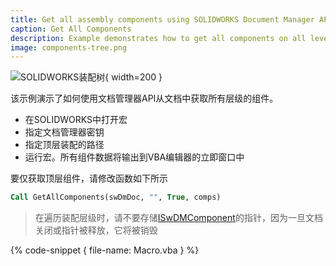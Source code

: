 ```yaml
---
title: Get all assembly components using SOLIDWORKS Document Manager API
caption: Get All Components
description: Example demonstrates how to get all components on all levels from the document using the Document Manager API
image: components-tree.png
---
```

![SOLIDWORKS装配树](components-tree.png){ width=200 }

该示例演示了如何使用文档管理器API从文档中获取所有层级的组件。

* 在SOLIDWORKS中打开宏
* 指定文档管理器密钥
* 指定顶层装配的路径
* 运行宏。所有组件数据将输出到VBA编辑器的立即窗口中

要仅获取顶层组件，请修改函数如下所示

~~~ vb
Call GetAllComponents(swDmDoc, "", True, comps)
~~~

> 在遍历装配层级时，请不要存储[ISwDMComponent](https://help.solidworks.com/2015/english/api/swdocmgrapi/solidworks.interop.swdocumentmgr~solidworks.interop.swdocumentmgr.iswdmcomponent.html)的指针，因为一旦文档关闭或指针被释放，它将被销毁

{% code-snippet { file-name: Macro.vba } %}